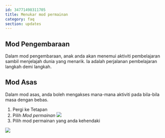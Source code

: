 ```yaml
---
id: 34771498311705
title: Menukar mod permainan
category: faq
section: updates
---
```


## Mod Pengembaraan
Dalam mod pengembaraan, anak anda akan menemui aktiviti pembelajaran sambil menjelajah dunia yang menarik. Ia adalah perjalanan pembelajaran langkah demi langkah.

## Mod Asas
Dalam mod asas, anda boleh mengakses mana-mana aktiviti pada bila-bila masa dengan bebas.

1. Pergi ke Tetapan
2. Pilih _Mod permainan_
![](https://help.studycat.com/hc/article_attachments/34771475427225)
3. Pilih mod permainan yang anda kehendaki

![](https://help.studycat.com/hc/article_attachments/34771498307353)

